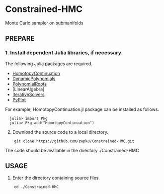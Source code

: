 # Constrained-HMC
Monte Carlo sampler on submanifolds

## PREPARE
### 1. Install dependent Julia libraries, if necessary. 

The following Julia packages are required.

- [HomotopyContinuation](https://www.juliahomotopycontinuation.org/)
- [DynamicPolynomials](https://github.com/JuliaAlgebra/DynamicPolynomials.jl)
- [PolynomialRoots](https://github.com/giordano/PolynomialRoots.jl)
- [LinearAlgebra]
- [IterativeSolvers](https://github.com/JuliaMath/IterativeSolvers.jl)
- [PyPlot](https://github.com/JuliaPy/PyPlot.jl)

For example, HomotopyContinuation.jl package can be installed as follows.

```
  julia> import Pkg
  julia> Pkg.add("HomotopyContinuation")
```

2. Download the source code to a local directory.

```
	git clone https://github.com/zwpku/Constrained-HMC.git
```

   The code should be available in the directory ./Constrained-HMC


## USAGE

1. Enter the directory containing source files. 

```
  	cd ./Constrained-HMC
```



